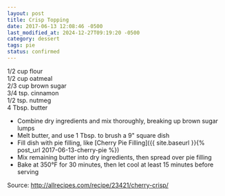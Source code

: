 ```yaml
---
layout: post
title: Crisp Topping
date: 2017-06-13 12:08:46 -0500
last_modified_at: 2024-12-27T09:19:20 -0500
category: dessert
tags: pie
status: confirmed
---
```

1/2 cup flour  
1/2 cup oatmeal  
2/3 cup brown sugar  
3/4 tsp. cinnamon  
1/2 tsp. nutmeg  
4 Tbsp. butter  
* Combine dry ingredients and mix thoroughly, breaking up brown sugar lumps
* Melt butter, and use 1 Tbsp. to brush a 9" square dish
* Fill dish with pie filling, like [Cherry Pie Filling]({{ site.baseurl }}{% post_url 2017-06-13-cherry-pie %})
* Mix remaining butter into dry ingredients, then spread over pie filling
* Bake at 350°F for 30 minutes, then let cool at least 15 minutes before serving

Source: <http://allrecipes.com/recipe/23421/cherry-crisp/>
